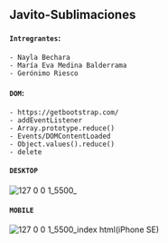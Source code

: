 ## Javito-Sublimaciones

#### `Intregrantes`:
```
- Nayla Bechara
- María Eva Medina Balderrama
- Gerónimo Riesco
```

#### `DOM`:

```
- https://getbootstrap.com/
- addEventListener
- Array.prototype.reduce()
- Events/DOMContentLoaded
- Object.values().reduce()
- delete
```

#### `DESKTOP`
![127 0 0 1_5500_](https://user-images.githubusercontent.com/83089714/193965192-bf006162-b3e1-4bc6-a923-f32d18a82c87.png)

#### `MOBILE`
![127 0 0 1_5500_index html(iPhone SE)](https://user-images.githubusercontent.com/83089714/193966377-136f27ab-9296-497a-8ab3-8b4cc85b8bd6.jpg)


  
